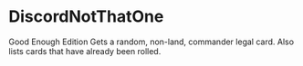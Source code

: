 # DiscordNotThatOne
Good Enough Edition
Gets a random, non-land, commander legal card.  Also lists cards that have already been rolled.

